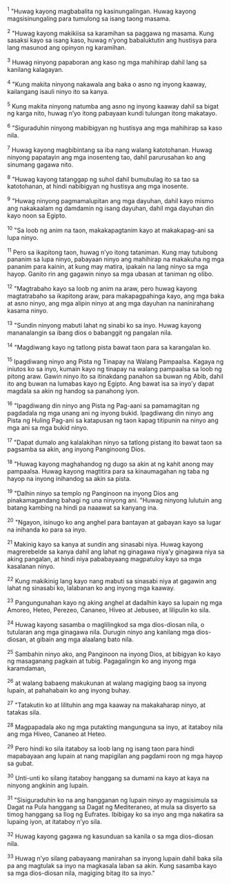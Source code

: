 <sup>1</sup>
"Huwag kayong magbabalita ng kasinungalingan. Huwag kayong magsisinungaling para tumulong sa isang taong masama. 

<sup>2</sup>
"Huwag kayong makikiisa sa karamihan sa paggawa ng masama. Kung sasaksi kayo sa isang kaso, huwag nʼyong babaluktutin ang hustisya para lang masunod ang opinyon ng karamihan. 

<sup>3</sup>
Huwag ninyong papaboran ang kaso ng mga mahihirap dahil lang sa kanilang kalagayan. 

<sup>4</sup>
"Kung makita ninyong nakawala ang baka o asno ng inyong kaaway, kailangang isauli ninyo ito sa kanya. 

<sup>5</sup>
Kung makita ninyong natumba ang asno ng inyong kaaway dahil sa bigat ng karga nito, huwag nʼyo itong pabayaan kundi tulungan itong makatayo. 

<sup>6</sup>
"Siguraduhin ninyong mabibigyan ng hustisya ang mga mahihirap sa kaso nila. 

<sup>7</sup>
Huwag kayong magbibintang sa iba nang walang katotohanan. Huwag ninyong papatayin ang mga inosenteng tao, dahil parurusahan ko ang sinumang gagawa nito. 

<sup>8</sup>
"Huwag kayong tatanggap ng suhol dahil bumubulag ito sa tao sa katotohanan, at hindi nabibigyan ng hustisya ang mga inosente. 

<sup>9</sup>
"Huwag ninyong pagmamalupitan ang mga dayuhan, dahil kayo mismo ang nakakaalam ng damdamin ng isang dayuhan, dahil mga dayuhan din kayo noon sa Egipto.

<sup>10</sup>
"Sa loob ng anim na taon, makakapagtanim kayo at makakapag-ani sa lupa ninyo. 

<sup>11</sup>
Pero sa ikapitong taon, huwag nʼyo itong tataniman. Kung may tutubong pananim sa lupa ninyo, pabayaan ninyo ang mahihirap na makakuha ng mga pananim para kainin, at kung may matira, ipakain na lang ninyo sa mga hayop. Ganito rin ang gagawin ninyo sa mga ubasan at taniman ng olibo. 

<sup>12</sup>
"Magtrabaho kayo sa loob ng anim na araw, pero huwag kayong magtatrabaho sa ikapitong araw, para makapagpahinga kayo, ang mga baka at asno ninyo, ang mga alipin ninyo at ang mga dayuhan na naninirahang kasama ninyo. 

<sup>13</sup>
"Sundin ninyong mabuti lahat ng sinabi ko sa inyo. Huwag kayong mananalangin sa ibang dios o babanggit ng pangalan nila.

<sup>14</sup>
"Magdiwang kayo ng tatlong pista bawat taon para sa karangalan ko. 

<sup>15</sup>
Ipagdiwang ninyo ang Pista ng Tinapay na Walang Pampaalsa. Kagaya ng iniutos ko sa inyo, kumain kayo ng tinapay na walang pampaalsa sa loob ng pitong araw. Gawin ninyo ito sa itinakdang panahon sa buwan ng Abib, dahil ito ang buwan na lumabas kayo ng Egipto. Ang bawat isa sa inyoʼy dapat magdala sa akin ng handog sa panahong iyon. 

<sup>16</sup>
"Ipagdiwang din ninyo ang Pista ng Pag-aani sa pamamagitan ng pagdadala ng mga unang ani ng inyong bukid. Ipagdiwang din ninyo ang Pista ng Huling Pag-ani sa katapusan ng taon kapag titipunin na ninyo ang mga ani sa mga bukid ninyo. 

<sup>17</sup>
"Dapat dumalo ang kalalakihan ninyo sa tatlong pistang ito bawat taon sa pagsamba sa akin, ang inyong Panginoong Dios. 

<sup>18</sup>
"Huwag kayong maghahandog ng dugo sa akin at ng kahit anong may pampaalsa. Huwag kayong magtitira para sa kinaumagahan ng taba ng hayop na inyong inihandog sa akin sa pista. 

<sup>19</sup>
"Dalhin ninyo sa templo ng Panginoon na inyong Dios ang pinakamagandang bahagi ng una ninyong ani. "Huwag ninyong lulutuin ang batang kambing na hindi pa naaawat sa kanyang ina. 

<sup>20</sup>
"Ngayon, isinugo ko ang anghel para bantayan at gabayan kayo sa lugar na inihanda ko para sa inyo. 

<sup>21</sup>
Makinig kayo sa kanya at sundin ang sinasabi niya. Huwag kayong magrerebelde sa kanya dahil ang lahat ng ginagawa niyaʼy ginagawa niya sa aking pangalan, at hindi niya pababayaang magpatuloy kayo sa mga kasalanan ninyo. 

<sup>22</sup>
Kung makikinig lang kayo nang mabuti sa sinasabi niya at gagawin ang lahat ng sinasabi ko, lalabanan ko ang inyong mga kaaway. 

<sup>23</sup>
Pangungunahan kayo ng aking anghel at dadalhin kayo sa lupain ng mga Amoreo, Heteo, Perezeo, Cananeo, Hiveo at Jebuseo, at lilipulin ko sila. 

<sup>24</sup>
Huwag kayong sasamba o maglilingkod sa mga dios-diosan nila, o tutularan ang mga ginagawa nila. Durugin ninyo ang kanilang mga dios-diosan, at gibain ang mga alaalang bato nila. 

<sup>25</sup>
Sambahin ninyo ako, ang Panginoon na inyong Dios, at bibigyan ko kayo ng masaganang pagkain at tubig. Pagagalingin ko ang inyong mga karamdaman, 

<sup>26</sup>
at walang babaeng makukunan at walang magiging baog sa inyong lupain, at pahahabain ko ang inyong buhay. 

<sup>27</sup>
"Tatakutin ko at lilituhin ang mga kaaway na makakaharap ninyo, at tatakas sila. 

<sup>28</sup>
Magpapadala ako ng mga putakting mangunguna sa inyo, at itataboy nila ang mga Hiveo, Cananeo at Heteo. 

<sup>29</sup>
Pero hindi ko sila itataboy sa loob lang ng isang taon para hindi mapabayaan ang lupain at nang mapigilan ang pagdami roon ng mga hayop sa gubat. 

<sup>30</sup>
Unti-unti ko silang itataboy hanggang sa dumami na kayo at kaya na ninyong angkinin ang lupain. 

<sup>31</sup>
"Sisiguraduhin ko na ang hangganan ng lupain ninyo ay magsisimula sa Dagat na Pula hanggang sa Dagat ng Mediteraneo, at mula sa disyerto sa timog hanggang sa Ilog ng Eufrates. Ibibigay ko sa inyo ang mga nakatira sa lupaing iyon, at itataboy nʼyo sila. 

<sup>32</sup>
Huwag kayong gagawa ng kasunduan sa kanila o sa mga dios-diosan nila. 

<sup>33</sup>
Huwag nʼyo silang pabayaang manirahan sa inyong lupain dahil baka sila pa ang magtulak sa inyo na magkasala laban sa akin. Kung sasamba kayo sa mga dios-diosan nila, magiging bitag ito sa inyo."